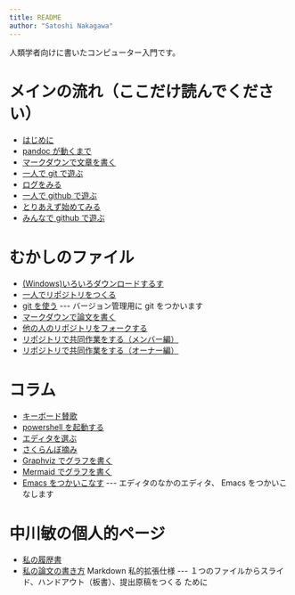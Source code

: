 ```yaml
---
title: README
author: "Satoshi Nakagawa"
---
```


人類学者向けに書いたコンピューター入門です。 

# メインの流れ（ここだけ読んでください）

- [はじめに](intro.md) 
- [pandoc が動くまで](pandoc.md)
- [マークダウンで文章を書く](markdown.md)
- [一人で git で遊ぶ](git-local.md)
- [ログをみる](git-log.md)
- [一人で github で遊ぶ](github-alone.md)
- [とりあえず始めてみる](toriaezu.md)
- [みんなで github で遊ぶ](github-together.md)


# むかしのファイル
<!-- - [準備する](chromebook.md) --- マシンを準備して、-->
<!--   [Linux をインストールする](linux.md)  -->
- [(Windows)いろいろダウンロードするす](download.md) 
- [一人でリポジトリをつくる](github.md)
- [git を使う](git.md) --- バージョン管理用に git をつかいます
- [マークダウンで論文を書く](markdown-alt.md)
- [他の人のリポジトリをフォークする](github-fork.md) 
- [リポジトリで共同作業をする（メンバー編）](github-member.md)
- [リポジトリで共同作業をする（オーナー編）](github-owner.md)

# コラム

- [キーボード賛歌](keyboard.md)
- [powershell を起動する](shell.md)
- [エディタを選ぶ](editor.md)
- [さくらんぼ摘み](cherrypicking.md)
- [Graphviz でグラフを書く](graphviz.md)
- [Mermaid でグラフを書く](mermaid.md) 
- [Emacs をつかいこなす](emacs.md) --- エディタのなかのエディタ、
  Emacs をつかいこなします

# 中川敏の個人的ページ

- [私の履歴書](my_cv.md)
- [私の論文の書き方](markdown-ex.md) Markdown 私的拡張仕様 --- 
  １つのファイルからスライド、ハンドアウト（板書）、提出原稿をつくる
  ために
